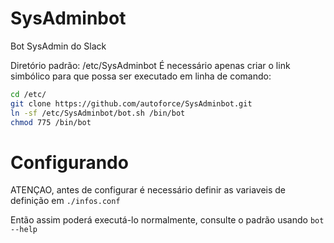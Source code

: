 # SysAdminbot
Bot SysAdmin do Slack

Diretório padrão: /etc/SysAdminbot
É necessário apenas criar o link simbólico para que possa ser executado em linha de comando:
```sh
cd /etc/
git clone https://github.com/autoforce/SysAdminbot.git
ln -sf /etc/SysAdminbot/bot.sh /bin/bot
chmod 775 /bin/bot
```
# Configurando
ATENÇAO, antes de configurar é necessário definir as variaveis de definição em `./infos.conf`


Então assim poderá executá-lo normalmente, consulte o padrão usando `bot --help`

